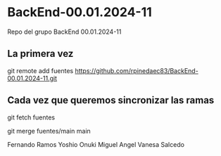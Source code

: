 # BackEnd-00.01.2024-11
Repo del grupo BackEnd 00.01.2024-11

## La primera vez
git remote add fuentes https://github.com/rpinedaec83/BackEnd-00.01.2024-11.git


## Cada vez que queremos sincronizar las ramas
git fetch fuentes

git merge fuentes/main main


Fernando Ramos
Yoshio Onuki
Miguel Angel
Vanesa Salcedo

